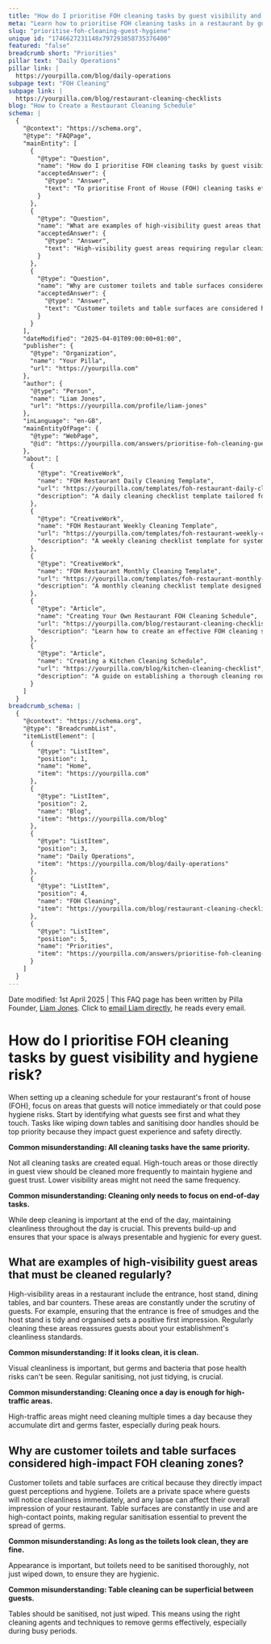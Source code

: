```yaml
---
title: "How do I prioritise FOH cleaning tasks by guest visibility and hygiene risk?"
meta: "Learn how to prioritise FOH cleaning tasks in a restaurant by guest visibility and hygiene risk, ensuring optimal cleanliness and safety."
slug: "prioritise-foh-cleaning-guest-hygiene"
unique id: "1746627231148x797293858735376400"
featured: "false"
breadcrumb short: "Priorities"
pillar text: "Daily Operations"
pillar link: |
  https://yourpilla.com/blog/daily-operations
subpage text: "FOH Cleaning"
subpage link: |
  https://yourpilla.com/blog/restaurant-cleaning-checklists
blog: "How to Create a Restaurant Cleaning Schedule"
schema: |
  {
    "@context": "https://schema.org",
    "@type": "FAQPage",
    "mainEntity": [
      {
        "@type": "Question",
        "name": "How do I prioritise FOH cleaning tasks by guest visibility and hygiene risk?",
        "acceptedAnswer": {
          "@type": "Answer",
          "text": "To prioritise Front of House (FOH) cleaning tasks effectively, begin by identifying areas most visible to guests or those that could pose hygiene risks. Focus on high-contact points like tables and door handles, ensuring they are sanitised regularly. Throughout the day, maintain cleanliness, not just during end-of-day tasks, to ensure the space is always presentable and safe."
        }
      },
      {
        "@type": "Question",
        "name": "What are examples of high-visibility guest areas that must be cleaned regularly?",
        "acceptedAnswer": {
          "@type": "Answer",
          "text": "High-visibility guest areas requiring regular cleaning in a restaurant include the entrance, host stand, dining tables, and bar counters. These areas, constantly observed by guests, need to be kept meticulously clean and organised to create a positive impression and maintain high hygiene standards."
        }
      },
      {
        "@type": "Question",
        "name": "Why are customer toilets and table surfaces considered high-impact FOH cleaning zones?",
        "acceptedAnswer": {
          "@type": "Answer",
          "text": "Customer toilets and table surfaces are considered high-impact FOH cleaning zones due to their direct effect on guest perceptions and hygiene. Regular sanitisation of these areas is essential. Toilets should be thoroughly sanitised, and table surfaces require effective cleaning techniques to remove germs, especially during peak times."
        }
      }
    ],
    "dateModified": "2025-04-01T09:00:00+01:00",
    "publisher": {
      "@type": "Organization",
      "name": "Your Pilla",
      "url": "https://yourpilla.com"
    },
    "author": {
      "@type": "Person",
      "name": "Liam Jones",
      "url": "https://yourpilla.com/profile/liam-jones"
    },
    "inLanguage": "en-GB",
    "mainEntityOfPage": {
      "@type": "WebPage",
      "@id": "https://yourpilla.com/answers/prioritise-foh-cleaning-guest-hygiene"
    },
    "about": [
      {
        "@type": "CreativeWork",
        "name": "FOH Restaurant Daily Cleaning Template",
        "url": "https://yourpilla.com/templates/foh-restaurant-daily-cleaning",
        "description": "A daily cleaning checklist template tailored for maintaining restaurant front of house cleanliness."
      },
      {
        "@type": "CreativeWork",
        "name": "FOH Restaurant Weekly Cleaning Template",
        "url": "https://yourpilla.com/templates/foh-restaurant-weekly-cleaning",
        "description": "A weekly cleaning checklist template for systematic cleaning of the restaurant front of house."
      },
      {
        "@type": "CreativeWork",
        "name": "FOH Restaurant Monthly Cleaning Template",
        "url": "https://yourpilla.com/templates/foh-restaurant-monthly-cleaning",
        "description": "A monthly cleaning checklist template designed for comprehensive cleaning maintenance for the restaurant front of house."
      },
      {
        "@type": "Article",
        "name": "Creating Your Own Restaurant FOH Cleaning Schedule",
        "url": "https://yourpilla.com/blog/restaurant-cleaning-checklists",
        "description": "Learn how to create an effective FOH cleaning schedule to enhance your restaurant's cleanliness and guest satisfaction."
      },
      {
        "@type": "Article",
        "name": "Creating a Kitchen Cleaning Schedule",
        "url": "https://yourpilla.com/blog/kitchen-cleaning-checklist",
        "description": "A guide on establishing a thorough cleaning routine for restaurant kitchens to ensure food safety and workplace hygiene."
      }
    ]
  }
breadcrumb_schema: |
  {
    "@context": "https://schema.org",
    "@type": "BreadcrumbList",
    "itemListElement": [
      {
        "@type": "ListItem",
        "position": 1,
        "name": "Home",
        "item": "https://yourpilla.com"
      },
      {
        "@type": "ListItem",
        "position": 2,
        "name": "Blog",
        "item": "https://yourpilla.com/blog"
      },
      {
        "@type": "ListItem",
        "position": 3,
        "name": "Daily Operations",
        "item": "https://yourpilla.com/blog/daily-operations"
      },
      {
        "@type": "ListItem",
        "position": 4,
        "name": "FOH Cleaning",
        "item": "https://yourpilla.com/blog/restaurant-cleaning-checklists"
      },
      {
        "@type": "ListItem",
        "position": 5,
        "name": "Priorities",
        "item": "https://yourpilla.com/answers/prioritise-foh-cleaning-guest-hygiene"
      }
    ]
  }
---
```


Date modified: 1st April 2025 | This FAQ page has been written by Pilla Founder, [Liam Jones](https://yourpilla.com/profile/liam-jones). Click to [email Liam directly](https://mailto:liam@yourpilla.com), he reads every email.

# How do I prioritise FOH cleaning tasks by guest visibility and hygiene risk?

When setting up a cleaning schedule for your restaurant's front of house (FOH), focus on areas that guests will notice immediately or that could pose hygiene risks. Start by identifying what guests see first and what they touch. Tasks like wiping down tables and sanitising door handles should be top priority because they impact guest experience and safety directly.

**Common misunderstanding: All cleaning tasks have the same priority.**

Not all cleaning tasks are created equal. High-touch areas or those directly in guest view should be cleaned more frequently to maintain hygiene and guest trust. Lower visibility areas might not need the same frequency.

**Common misunderstanding: Cleaning only needs to focus on end-of-day tasks.**

While deep cleaning is important at the end of the day, maintaining cleanliness throughout the day is crucial. This prevents build-up and ensures that your space is always presentable and hygienic for every guest.

## What are examples of high-visibility guest areas that must be cleaned regularly?

High-visibility areas in a restaurant include the entrance, host stand, dining tables, and bar counters. These areas are constantly under the scrutiny of guests. For example, ensuring that the entrance is free of smudges and the host stand is tidy and organised sets a positive first impression. Regularly cleaning these areas reassures guests about your establishment's cleanliness standards.

**Common misunderstanding: If it looks clean, it is clean.**

Visual cleanliness is important, but germs and bacteria that pose health risks can't be seen. Regular sanitising, not just tidying, is crucial.

**Common misunderstanding: Cleaning once a day is enough for high-traffic areas.**

High-traffic areas might need cleaning multiple times a day because they accumulate dirt and germs faster, especially during peak hours.

## Why are customer toilets and table surfaces considered high-impact FOH cleaning zones?

Customer toilets and table surfaces are critical because they directly impact guest perceptions and hygiene. Toilets are a private space where guests will notice cleanliness immediately, and any lapse can affect their overall impression of your restaurant. Table surfaces are constantly in use and are high-contact points, making regular sanitisation essential to prevent the spread of germs.

**Common misunderstanding: As long as the toilets look clean, they are fine.**

Appearance is important, but toilets need to be sanitised thoroughly, not just wiped down, to ensure they are hygienic.

**Common misunderstanding: Table cleaning can be superficial between guests.**

Tables should be sanitised, not just wiped. This means using the right cleaning agents and techniques to remove germs effectively, especially during busy periods.